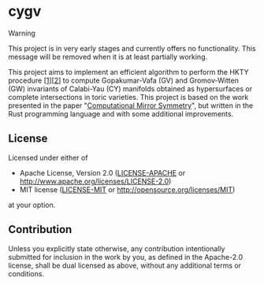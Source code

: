# cygv

> [!WARNING]
> This project is in very early stages and currently offers no functionality. This message will be removed when it is at least partially working.

This project aims to implement an efficient algorithm to perform the HKTY procedure [[1](https://arxiv.org/abs/hep-th/9308122)][[2](https://arxiv.org/abs/hep-th/9406055)] to compute Gopakumar-Vafa (GV) and Gromov-Witten (GW) invariants of Calabi-Yau (CY) manifolds obtained as hypersurfaces or complete intersections in toric varieties. This project is based on the work presented in the paper "[Computational Mirror Symmetry](https://arxiv.org/abs/2303.00757)", but written in the Rust programming language and with some additional improvements.

## License

Licensed under either of

 * Apache License, Version 2.0
   ([LICENSE-APACHE](LICENSE-APACHE) or http://www.apache.org/licenses/LICENSE-2.0)
 * MIT license
   ([LICENSE-MIT](LICENSE-MIT) or http://opensource.org/licenses/MIT)

at your option.

## Contribution

Unless you explicitly state otherwise, any contribution intentionally submitted
for inclusion in the work by you, as defined in the Apache-2.0 license, shall be
dual licensed as above, without any additional terms or conditions.
